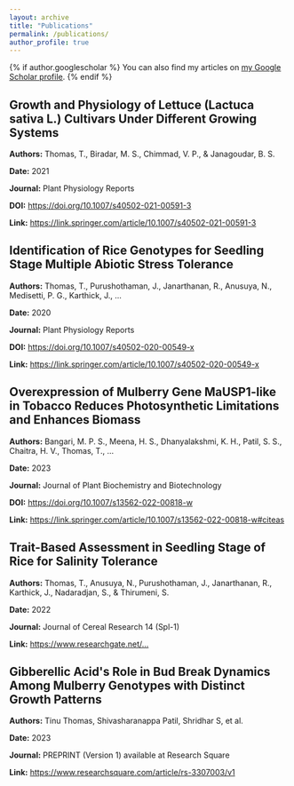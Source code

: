 ```yaml
---
layout: archive
title: "Publications"
permalink: /publications/
author_profile: true
---
```


{% if author.googlescholar %}
  You can also find my articles on <u><a href="{{ author.googlescholar }}">my Google Scholar profile</a></u>.
{% endif %}

<h2>Growth and Physiology of Lettuce (Lactuca sativa L.) Cultivars Under Different Growing Systems</h2>
<p><strong>Authors:</strong> Thomas, T., Biradar, M. S., Chimmad, V. P., & Janagoudar, B. S.</p>
<p><strong>Date:</strong> 2021</p>
<p><strong>Journal:</strong> Plant Physiology Reports</p>
<p><strong>DOI:</strong> <a href="https://doi.org/10.1007/s40502-021-00591-3">https://doi.org/10.1007/s40502-021-00591-3</a></p>
<p><strong>Link:</strong> <a href="https://link.springer.com/article/10.1007/s40502-021-00591-3">https://link.springer.com/article/10.1007/s40502-021-00591-3</a></p>

<h2>Identification of Rice Genotypes for Seedling Stage Multiple Abiotic Stress Tolerance</h2>
<p><strong>Authors:</strong> Thomas, T., Purushothaman, J., Janarthanan, R., Anusuya, N., Medisetti, P. G., Karthick, J., ...</p>
<p><strong>Date:</strong> 2020</p>
<p><strong>Journal:</strong> Plant Physiology Reports</p>
<p><strong>DOI:</strong> <a href="https://doi.org/10.1007/s40502-020-00549-x">https://doi.org/10.1007/s40502-020-00549-x</a></p>
<p><strong>Link:</strong> <a href="https://link.springer.com/article/10.1007/s40502-020-00549-x">https://link.springer.com/article/10.1007/s40502-020-00549-x</a></p>

<h2>Overexpression of Mulberry Gene MaUSP1-like in Tobacco Reduces Photosynthetic Limitations and Enhances Biomass</h2>
<p><strong>Authors:</strong> Bangari, M. P. S., Meena, H. S., Dhanyalakshmi, K. H., Patil, S. S., Chaitra, H. V., Thomas, T., ...</p>
<p><strong>Date:</strong> 2023</p>
<p><strong>Journal:</strong> Journal of Plant Biochemistry and Biotechnology</p>
<p><strong>DOI:</strong> <a href="https://doi.org/10.1007/s13562-022-00818-w">https://doi.org/10.1007/s13562-022-00818-w</a></p>
<p><strong>Link:</strong> <a href="https://link.springer.com/article/10.1007/s13562-022-00818-w#citeas">https://link.springer.com/article/10.1007/s13562-022-00818-w#citeas</a></p>

<h2>Trait-Based Assessment in Seedling Stage of Rice for Salinity Tolerance</h2>
<p><strong>Authors:</strong> Thomas, T., Anusuya, N., Purushothaman, J., Janarthanan, R., Karthick, J., Nadaradjan, S., & Thirumeni, S.</p>
<p><strong>Date:</strong> 2022</p>
<p><strong>Journal:</strong> Journal of Cereal Research 14 (Spl-1)</p>
<p><strong>Link:</strong> <a href="https://www.researchgate.net/profile/Subbarayan-Nadaradjan/publication/362825170_Trait_based_assessment_in_seedling_stage_of_rice_for_salinity_tolerance/links/6409a9840cf1030a56871ca1/Trait-based-assessment-in-seedling-stage-of-rice-for-salinity-tolerance.pdf?_sg%5B0%5D=started_experiment_milestone&origin=journalDetail&_rtd=e30%3D">https://www.researchgate.net/...</a></p>

<h2>Gibberellic Acid's Role in Bud Break Dynamics Among Mulberry Genotypes with Distinct Growth Patterns</h2>
<p><strong>Authors:</strong> Tinu Thomas, Shivasharanappa Patil, Shridhar S, et al.</p>
<p><strong>Date:</strong> 2023</p>
<p><strong>Journal:</strong> PREPRINT (Version 1) available at Research Square</p>
<p><strong>Link:</strong> <a href="https://www.researchsquare.com/article/rs-3307003/v1">https://www.researchsquare.com/article/rs-3307003/v1</a></p>
